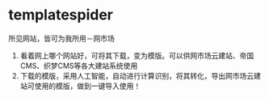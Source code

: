 # templatespider
所见网站，皆可为我所用－网市场<br/>

1. 看着网上哪个网站好，可将其下载，变为模版。可以供网市场云建站、帝国CMS、织梦CMS等各大建站系统使用<br/>
2. 下载的模版，采用人工智能，自动进行计算识别，将其转化，导出网市场云建站可使用的模版，做到一键导入使用！<br/>

